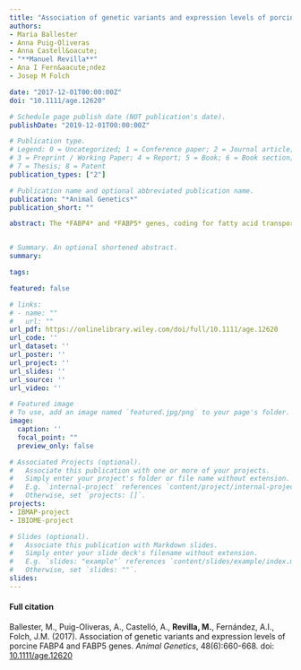 ```yaml
---
title: "Association of genetic variants and expression levels of porcine FABP4 and FABP5 genes"
authors:
- Maria Ballester
- Anna Puig-Oliveras
- Anna Castell&oacute;
- "**Manuel Revilla**"
- Ana I Fern&aacute;ndez
- Josep M Folch

date: "2017-12-01T00:00:00Z"
doi: "10.1111/age.12620"

# Schedule page publish date (NOT publication's date).
publishDate: "2019-12-01T00:00:00Z"

# Publication type.
# Legend: 0 = Uncategorized; 1 = Conference paper; 2 = Journal article;
# 3 = Preprint / Working Paper; 4 = Report; 5 = Book; 6 = Book section;
# 7 = Thesis; 8 = Patent
publication_types: ["2"]

# Publication name and optional abbreviated publication name.
publication: "*Animal Genetics*"
publication_short: ""

abstract: The *FABP4* and *FABP5* genes, coding for fatty acid transport proteins, have long been studied as positional candidate genes for SSC4 QTL affecting fat deposition and composition traits in pigs. Polymorphisms in these genes, *FABP4:g.2634_2635insC* and *FABP5:g.3000T&gt;G*, have previously been associated with fatness traits in an Iberian by Landrace cross (IBMAP). The aim of the present work was to evaluate the functional implication of these genetic variants. For this purpose, *FABP4* and *FABP5* mRNA expression levels in 114 BC1_LD animals (25% Iberian x 75% Landrace) were analyzed using real-time quantitative PCR in backfat and muscle. *FABP4* gene expression in backfat, but not in muscle, was associated with *FABP4:g.2634_2635insC*. In contrast, *FABP5:g.3000T&gt;G* was not associated with gene expression levels. An expression-based genome-wide association study highlighted the *FABP4:g.2634_2635insC* polymorphism as the polymorphism most associated with *FABP4* gene expression in backfat. Furthermore, other genomic regions associated in trans with the mRNA expression of *FABP4* in backfat and *FABP5* in muscle were also identified. Finally, two putative transcription binding sites for PPARG and NR4A2 may be affected by the *FABP4:g.2634_2635insC* polymorphism, modifying *FABP4* gene expression. Our results reinforce *FABP4* as a candidate gene for fatness traits on SSC4.


# Summary. An optional shortened abstract.
summary: 

tags:

featured: false

# links:
# - name: ""
#   url: ""
url_pdf: https://onlinelibrary.wiley.com/doi/full/10.1111/age.12620
url_code: ''
url_dataset: ''
url_poster: ''
url_project: ''
url_slides: ''
url_source: ''
url_video: ''

# Featured image
# To use, add an image named `featured.jpg/png` to your page's folder. 
image:
  caption: ''
  focal_point: ""
  preview_only: false

# Associated Projects (optional).
#   Associate this publication with one or more of your projects.
#   Simply enter your project's folder or file name without extension.
#   E.g. `internal-project` references `content/project/internal-project/index.md`.
#   Otherwise, set `projects: []`.
projects: 
- IBMAP-project
- IBIOME-project

# Slides (optional).
#   Associate this publication with Markdown slides.
#   Simply enter your slide deck's filename without extension.
#   E.g. `slides: "example"` references `content/slides/example/index.md`.
#   Otherwise, set `slides: ""`.
slides: 
---
```


#### Full citation ####
Ballester, M., Puig-Oliveras, A., Castell&oacute;, A., **Revilla, M.**, Fern&aacute;ndez, A.I., Folch, J.M. (2017). Association of genetic variants and expression levels of porcine FABP4 and FABP5 genes. *Animal Genetics*, 48(6):660-668. doi: [10.1111/age.12620](https://doi.org/10.1111/age.12620 "10.1111/age.12620") 
